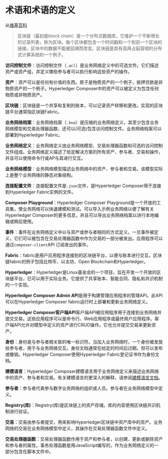 # 术语和术语的定义

从[维基百科](https://en.wikipedia.org/wiki/Blockchain_(database))

> 区块链（最初是block chain）是一个分布式数据库，它维护一个不断增长的记录列表，称为区块。每个区块都包含一个时间戳和一个到前一个区块的链接。区块中的数据不能被回溯而改变。区块链是具有高拜占庭容错的分布式计算系统的一个例子。

**访问控制文件**：访问控制文件（`.acl`）是业务网络定义中的可选文件。它们描述资产或资产组，并定义哪些参与者可以执行影响这些资产的操作。

**资产**：资产可以是任何有价值的东西。房子是物质资产的一个例子，抵押贷款是非物质资产的一个例子。Hyperledger Composer中的资产可以被定义为包含任何物质或非物质资产。

**区块链**：区块链是一个共享和复制的账本，可以记录资产转移和更改。实现的区块链平台通常指区块链Fabric。

**业务网络档案**：业务网络档案（`.bna`）是压缩的业务网络定义，其至少包含业务网络模型和交易处理器函数，还可以(可选)包含访问控制文件。业务网络档案可以部署到Hyperledger Fabric。

**业务网络定义**：业务网络定义由业务网络模型、交易处理器函数和可选的访问控制文件组成。业务网络定义描述了给定解决方案的所有资产、参与者、交易和操作，并且可以使用命令行或AP与其进行交互。

**业务网络模型**：业务网络模型描述业务网络中的资产、参与者和交易。该模型实际上是整个业务网络的静态对象结构。

**连接配置文件**：连接配置文件是`.json`文件，是Hyperledger Composer用于连接到Hyperledger Fabric实例的文件。

**Composer Playground**：Hyperledger Composer Playground是一个开放的工具集，使业务网络可以快速建模和测试。可以导入示例业务网络以便了解有关Hyperledger Composer的更多信息，并且可以导出业务网络档案以进行本地编辑或稍后使用。

**事件**：事件在业务网络定义中以与资产或参与者相同的方式定义。一旦事件被定义，它们可以被包含在交易处理器函数中作为交易的一部分被发出。应用程序可以通过`composer-client`API 订阅发出的事件。

**Fabric**：fabric是用户应用程序连接到的区块链平台，以便与账本进行交互。区块链fabric的例子包括比特币、以太坊、Open Blockchain和Hyperledger。

**Hyperledger**：Hyperledger是Linux基金会的一个项目，旨在开发一个开放的区块链平台，已可以用于实际业务。它提供了共享账本、智能合同、隐私和共识机制的一个实现。

**Hyperledger Composer Admin API**是用于构建管理应用程序的管理API。此API可以在Hyperledger Composer fabric运行时上部署和更新业务网络定义。

**Hyperledger Composer客户端API**客户端API被应用程序用于连接到业务网络并提交交易。这些应用程序可以是命令行、Web应用程序或最终用户应用程序。客户端API允许对模型中定义的资产进行CRUD操作。它也允许提交交易来更新资产。

**身份**：身份是与参与者相关联的唯一标识符。当加入业务网络时，一个身份被发放给参与者，用于与业务网络交互。身份文档通常在给定的时间后过期，但可以发布或撤销。Hyperledger Composer使用Hyperledger Fabric登记证书作为身份文档。

**建模语言**：Hyperledger Composer建模语言用于业务网络定义来描述业务网络中的资产、参与者和交易。有关建模语言的更深入的解释，请参阅[建模语言文档](reference_cto_language.md)。

**参与者**：参与者代表参与数字业务网络的组织或人员。参与者在业务网络模型中定义。

**Registry(库)**：Registry(库)是区块链上的资产存储。库的内容使用区块链共识机制进行验证。

**交易**：交易由参与者提交，用来影响Hyperledger区块链中资产库中的资产。业务网络的交易在业务网络模型中定义，其操作在交易处理器函数文件中定义。

**交易处理器函数**：交易处理器函数作用于资产和参与者，以创建、更新或删除资产和参与者的属性。事务处理函数是用JavaScript编写的，作为业务网络定义的一部分包含在脚本文件中。
